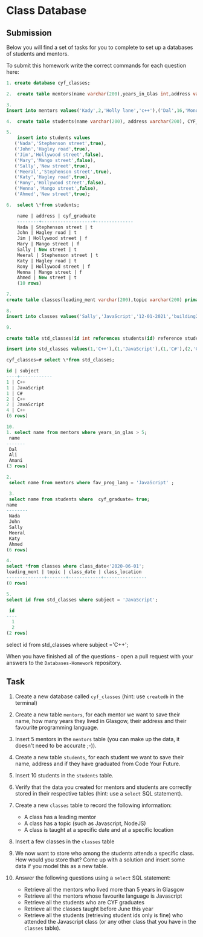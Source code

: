 # Class Database

## Submission

Below you will find a set of tasks for you to complete to set up a databases of students and mentors.

To submit this homework write the correct commands for each question here:

```sql
1. create database cyf_classes;

2.  create table mentors(name varchar(200),years_in_Glas int,address varchar(200), fav_prog_lang varchar(200));

3.
insert into mentors values('Kady',2,'Holly lane','c++'),('Dal',16,'Mono road','Java'),('Laila',4,'Hoston street','C#'),('Ali',22,'Green lane','JavaScript'),('Amani',55,'Villa road','Python');

4.  create table students(name varchar(200), address varchar(200), CYF_graduate boolean);

5.
    insert into students values
   ('Nada','Stephenson street',true),
   ('John','Hagley road',true),
   ('Jim','Hollywood street',false),
   ('Mary','Mango street',false),
   ('Sally','New street',true),
   ('Meeral','Stephenson street',true),
   ('Katy','Hagley road',true),
   ('Rony','Hollywood street',false),
   ('Menna','Mango street',false),
   ('Ahmed','New street',true);

6.  select \*from students;

    name | address | cyf_graduate
    --------+-------------------+--------------
    Nada | Stephenson street | t
    John | Hagley road | t
    Jim | Hollywood street | f
    Mary | Mango street | f
    Sally | New street | t
    Meeral | Stephenson street | t
    Katy | Hagley road | t
    Rony | Hollywood street | f
    Menna | Mango street | f
    Ahmed | New street | t
    (10 rows)

7.
create table classes(leading_ment varchar(200),topic varchar(200) primary key,class_date date,class_location varchar(200));

8.
insert into classes values('Sally','JavaScript','12-01-2021','building2'),('Asim','C++','13-01-2021','building1'),('Demi','Java','14-01-2021','building2'),('Rania','C#','15-01-2021','building1');

9.

create table std_classes(id int references students(id) reference students(name), subject varchar(200) references classes(topic));

insert into std_classes values(1,'C++'),(1,'JavaScript'),(1,'C#'),(2,'C++'),(2,'JavaScript'),(4,'C++');

cyf_classes=# select \*from std_classes;

id | subject
----+------------
1 | C++
1 | JavaScript
1 | C#
2 | C++
2 | JavaScript
4 | C++
(6 rows)

10.
1. select name from mentors where years_in_glas > 5;
 name
-------
 Dal
 Ali
 Amani
(3 rows)

2.
 select name from mentors where fav_prog_lang = 'JavaScript' ;

 3.
 select name from students where  cyf_graduate= true;
name
--------
 Nada
 John
 Sally
 Meeral
 Katy
 Ahmed
(6 rows)

4.
select *from classes where class_date<'2020-06-01';
leading_ment | topic | class_date | class_location
--------------+-------+------------+----------------
(0 rows)

5.
select id from std_classes where subject = 'JavaScript';

 id
----
  1
  2
(2 rows)

```

select id from std_classes where subject ='C++';

When you have finished all of the questions - open a pull request with your answers to the `Databases-Homework` repository.

## Task

1. Create a new database called `cyf_classes` (hint: use `createdb` in the terminal)

2. Create a new table `mentors`, for each mentor we want to save their name, how many years they lived in Glasgow, their address and their favourite programming language.

3. Insert 5 mentors in the `mentors` table (you can make up the data, it doesn't need to be accurate ;-)).

4. Create a new table `students`, for each student we want to save their name, address and if they have graduated from Code Your Future.

5. Insert 10 students in the `students` table.

6. Verify that the data you created for mentors and students are correctly stored in their respective tables (hint: use a `select` SQL statement).

7. Create a new `classes` table to record the following information:

   - A class has a leading mentor
   - A class has a topic (such as Javascript, NodeJS)
   - A class is taught at a specific date and at a specific location

8. Insert a few classes in the `classes` table

9. We now want to store who among the students attends a specific class. How would you store that? Come up with a solution and insert some data if you model this as a new table.

10. Answer the following questions using a `select` SQL statement:
    - Retrieve all the mentors who lived more than 5 years in Glasgow
    - Retrieve all the mentors whose favourite language is Javascript
    - Retrieve all the students who are CYF graduates
    - Retrieve all the classes taught before June this year
    - Retrieve all the students (retrieving student ids only is fine) who attended the Javascript class (or any other class that you have in the `classes` table).

```

```

```

```
